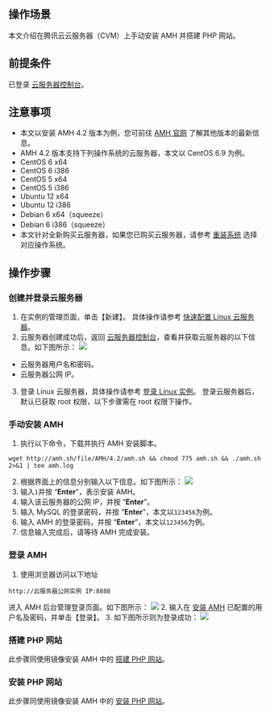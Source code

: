 ## 操作场景
本文介绍在腾讯云云服务器（CVM）上手动安装 AMH 并搭建 PHP 网站。

## 前提条件
已登录 [云服务器控制台](https://console.cloud.tencent.com/cvm/index)。


## 注意事项
- 本文以安装 AMH 4.2 版本为例，您可前往 [AMH 官网](https://amh.sh/index.htm?amh) 了解其他版本的最新信息。
- AMH 4.2 版本支持下列操作系统的云服务器，本文以 CentOS 6.9 为例。
 - CentOS 6 x64
 - CentOS 6 i386
 - CentOS 5 x64
 - CentOS 5 i386
 - Ubuntu 12 x64
 - Ubuntu 12 i386
 - Debian 6 x64（squeeze）
 - Debian 6 i386（squeeze）
- 本文针对全新购买云服务器，如果您已购买云服务器，请参考 [重装系统](https://cloud.tencent.com/document/product/213/4933) 选择对应操作系统。




## 操作步骤
### 创建并登录云服务器
1. 在实例的管理页面，单击【新建】。
具体操作请参考 [快速配置 Linux 云服务器](https://cloud.tencent.com/document/product/213/2936)。
2. 云服务器创建成功后，返回 [云服务器控制台](https://console.cloud.tencent.com/cvm/index)，查看并获取云服务器的以下信息。如下图所示：
![](https://main.qcloudimg.com/raw/0c53e53b69326286c5c5b359203b2971.png)
 - 云服务器用户名和密码。
 - 云服务器公网 IP。
3. 登录 Linux 云服务器，具体操作请参考 [登录 Linux 实例](https://cloud.tencent.com/document/product/213/5436)。
登录云服务器后，默认已获取 root 权限，以下步骤需在 root 权限下操作。

### 手动安装 AMH
1. 执行以下命令，下载并执行 AMH 安装脚本。
```
wget http://amh.sh/file/AMH/4.2/amh.sh && chmod 775 amh.sh && ./amh.sh 2>&1 | tee amh.log
```
2. <span id="info"></span>根据界面上的信息分别输入以下信息。如下图所示：
![](https://main.qcloudimg.com/raw/3e619767eb7ac7884f5952d31251af43.png)
 1.  输入`1`并按 “**Enter**”，表示安装 AMH。
 2.  输入该云服务器的公网 IP，并按 “**Enter**”。
 3.  输入 MySQL 的登录密码，并按 “**Enter**”，本文以`123456`为例。
 4.  输入 AMH 的登录密码，并按 “**Enter**”，本文以`123456`为例。
3. 信息输入完成后，请等待 AMH 完成安装。


### 登录 AMH
1. 使用浏览器访问以下地址
```
http://云服务器公网实例 IP:8888
```
进入 AMH 后台管理登录页面。如下图所示：
![](https://main.qcloudimg.com/raw/6d2d36d2c192b7c8822fa2c8f64f95c8.png)
2. 输入在 [安装 AMH](#info) 已配置的用户名及密码，并单击【登录】。
3. 如下图所示则为登录成功：
![](https://main.qcloudimg.com/raw/9f8cd5e2914b0c2fde472c189a617f49.png)

### 搭建 PHP 网站
此步骤同使用镜像安装 AMH 中的 [搭建 PHP 网站](https://cloud.tencent.com/document/product/213/38357?!preview&!editLang=zh#.E6.90.AD.E5.BB.BA-php-.E7.BD.91.E7.AB.99)。


### 安装 PHP 网站
此步骤同使用镜像安装 AMH 中的 [安装 PHP 网站](https://cloud.tencent.com/document/product/213/38357?!preview&!editLang=zh#.E5.AE.89.E8.A3.85-php-.E7.BD.91.E7.AB.99)。

